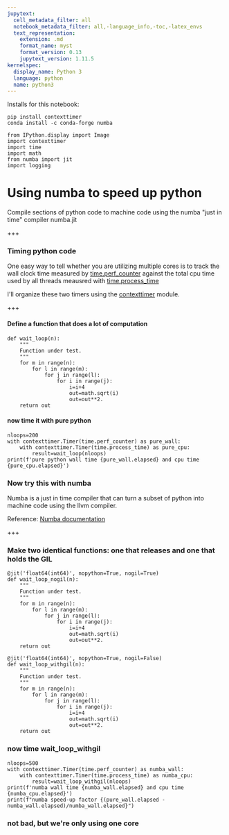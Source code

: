 ```yaml
---
jupytext:
  cell_metadata_filter: all
  notebook_metadata_filter: all,-language_info,-toc,-latex_envs
  text_representation:
    extension: .md
    format_name: myst
    format_version: 0.13
    jupytext_version: 1.11.5
kernelspec:
  display_name: Python 3
  language: python
  name: python3
---
```


Installs for this notebook:

    pip install contexttimer
    conda install -c conda-forge numba
 

```{code-cell} ipython3
from IPython.display import Image
import contexttimer
import time
import math
from numba import jit
import logging
```

# Using numba to speed up python

Compile sections of python code to machine code using the numba "just in time" compiler numba.jit

+++

### Timing python code


One easy way to tell whether you are utilizing multiple cores is to track the wall clock time measured by [time.perf_counter](https://docs.python.org/3/library/time.html#time.perf_counter) against the total cpu time used by all threads meausred with [time.process_time](https://docs.python.org/3/library/time.html#time.process_time)

I'll organize these two timers using the [contexttimer](https://github.com/brouberol/contexttimer) module.

+++

#### Define a function that does a lot of computation

```{code-cell} ipython3
def wait_loop(n):
    """
    Function under test.
    """
    for m in range(n):
        for l in range(m):
            for j in range(l):
                for i in range(j):
                    i=i+4
                    out=math.sqrt(i)
                    out=out**2.
    return out
```

#### now time it with pure python

```{code-cell} ipython3
nloops=200
with contexttimer.Timer(time.perf_counter) as pure_wall:
    with contexttimer.Timer(time.process_time) as pure_cpu:
        result=wait_loop(nloops)
print(f'pure python wall time {pure_wall.elapsed} and cpu time {pure_cpu.elapsed}')
```

### Now try this with numba

Numba is a just in time compiler that can turn a subset of python into machine code using the llvm compiler.

Reference:  [Numba documentation](http://numba.pydata.org/numba-doc/dev/index.html)

+++

### Make two identical functions: one that releases and one that holds the GIL

```{code-cell} ipython3
@jit('float64(int64)', nopython=True, nogil=True)
def wait_loop_nogil(n):
    """
    Function under test.
    """
    for m in range(n):
        for l in range(m):
            for j in range(l):
                for i in range(j):
                    i=i+4
                    out=math.sqrt(i)
                    out=out**2.
    return out
```

```{code-cell} ipython3
@jit('float64(int64)', nopython=True, nogil=False)
def wait_loop_withgil(n):
    """
    Function under test.
    """
    for m in range(n):
        for l in range(m):
            for j in range(l):
                for i in range(j):
                    i=i+4
                    out=math.sqrt(i)
                    out=out**2.
    return out
```

### now time wait\_loop\_withgil

```{code-cell} ipython3
nloops=500
with contexttimer.Timer(time.perf_counter) as numba_wall:
    with contexttimer.Timer(time.process_time) as numba_cpu:
        result=wait_loop_withgil(nloops)
print(f'numba wall time {numba_wall.elapsed} and cpu time {numba_cpu.elapsed}')
print(f"numba speed-up factor {(pure_wall.elapsed - numba_wall.elapsed)/numba_wall.elapsed}")
```

### not bad, but we're only using one core

